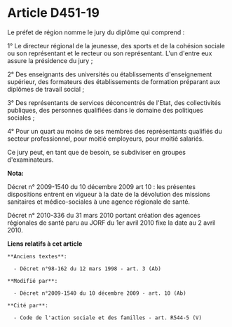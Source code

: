 # Article D451-19

Le préfet de région nomme le jury du diplôme qui comprend : 

1° Le directeur régional de la jeunesse, des sports et de la cohésion sociale ou son représentant et le recteur ou son
représentant. L'un d'entre eux assure la présidence du jury ; 

2° Des enseignants des universités ou établissements d'enseignement supérieur, des formateurs des établissements de formation
préparant aux diplômes de travail social ; 

3° Des représentants de services déconcentrés de l'Etat, des collectivités publiques, des personnes qualifiées dans le
domaine des politiques sociales ; 

4° Pour un quart au moins de ses membres des représentants qualifiés du secteur professionnel, pour moitié employeurs, pour
moitié salariés. 

Ce jury peut, en tant que de besoin, se subdiviser en groupes d'examinateurs.

**Nota:**

Décret n° 2009-1540 du 10 décembre 2009 art 10 : les présentes dispositions entrent en vigueur à la date de la dévolution des
missions sanitaires et médico-sociales à une agence régionale de santé.

Décret n° 2010-336 du 31 mars 2010 portant création des agences régionales de santé paru au JORF du 1er avril 2010 fixe la
date au 2   avril 2010.

**Liens relatifs à cet article**

	**Anciens textes**:

	  - Décret n°98-162 du 12 mars 1998 - art. 3 (Ab)

	**Modifié par**:

	  - Décret n°2009-1540 du 10 décembre 2009 - art. 10 (Ab)

	**Cité par**:

	  - Code de l'action sociale et des familles - art. R544-5 (V)
